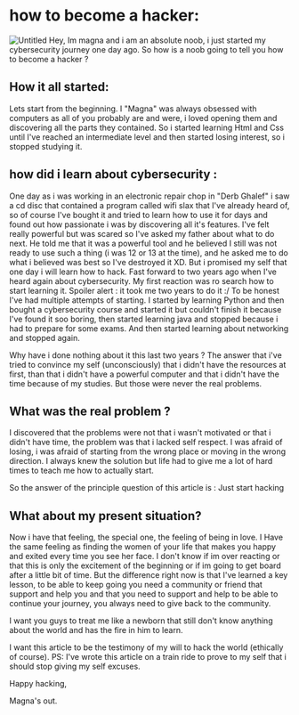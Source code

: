 # how to become a hacker:
![Untitled](https://wallpapercave.com/wp/wp4285511.jpg)
Hey, Im magna and i am an absolute noob, i just started my cybersecurity journey one day ago. So how is a noob going to tell you how to become a hacker ?

## How it all started:
Lets start from the beginning. I "Magna" was always obsessed with computers as all of you probably are and were, i loved opening them and discovering all the parts they contained. So i started learning Html and Css until I've reached an intermediate level and then started losing interest, so i stopped studying it.

## how did i learn about cybersecurity :
One day as i was working in an electronic repair chop in "Derb Ghalef" i saw a cd disc that contained a program called wifi slax that I've already heard of, so of course I've bought it and tried to learn how to use it for days and found out how passionate i was by discovering all it's features. I've felt really powerful but was scared so I've asked my father about what to do next. He told me that it was a powerful tool and he believed I still was not ready to use such a thing (i was 12 or 13 at the time), and he asked me to do what i believed was best so I've destroyed it XD. But i promised my self that one day i will learn how to hack.
Fast forward to two years ago when I've heard again about cybersecurity. My first reaction was ro search how to start learning it. Spoiler alert : it took me two years to do it :/
To be honest I've had multiple attempts of starting. I started by learning Python and then bought a cybersecurity course and started it but couldn't finish it because I've found it soo boring, then started learning java and stopped because i had to prepare for some exams. And then started learning about networking and stopped again. 

Why have i done nothing about it this last two years ? The answer that i've tried to convince my self (unconsciously) that i didn't have the resources at first, than that i didn't have a powerful computer and that i didn't have the time because of my studies. 
But those were never the real problems.


## What was the real problem ?
I discovered that the problems were not that i wasn't motivated or that i didn't have time, the problem was that i lacked self respect. I was afraid of losing, i was afraid of starting from the wrong place or moving in the wrong direction. I always knew the solution but life had to give me a lot of hard times to teach me how to actually start. 

So the answer of the principle question of this article is :
 Just start hacking 




## What about my present situation? 

Now i have that feeling, the special one, the feeling of being in love. I Have the same feeling as finding the women of your life that makes you happy and exited every time you see her face. I don't know if im over reacting or that this is only the excitement of the beginning or if im going to get board after a little bit of time. But the difference right now is that I've learned a key lesson, to be able to keep going you need a community or friend that support and help you and that you need to support and help to be able to continue your journey, you always need to give back to the community.

I want you guys to treat me like a newborn that still don't know anything about the world and has the fire in him to learn.

I want this article to be the testimony of my will to hack the world (ethically of course).
PS: I've wrote this article on a train ride to prove to my self that i should stop giving my self excuses. 

Happy hacking,

Magna's out.
